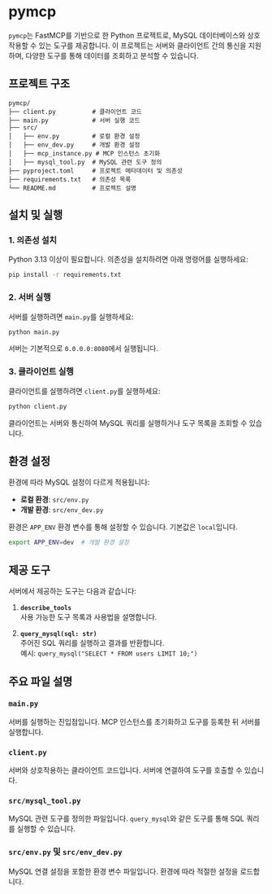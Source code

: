 # pymcp

`pymcp`는 FastMCP를 기반으로 한 Python 프로젝트로, MySQL 데이터베이스와 상호작용할 수 있는 도구를 제공합니다. 이 프로젝트는 서버와 클라이언트 간의 통신을 지원하며, 다양한 도구를 통해 데이터를 조회하고 분석할 수 있습니다.

## 프로젝트 구조

```
pymcp/
├── client.py          # 클라이언트 코드
├── main.py            # 서버 실행 코드
├── src/
│   ├── env.py         # 로컬 환경 설정
│   ├── env_dev.py     # 개발 환경 설정
│   ├── mcp_instance.py # MCP 인스턴스 초기화
│   ├── mysql_tool.py  # MySQL 관련 도구 정의
├── pyproject.toml     # 프로젝트 메타데이터 및 의존성
├── requirements.txt   # 의존성 목록
└── README.md          # 프로젝트 설명
```

## 설치 및 실행

### 1. 의존성 설치

Python 3.13 이상이 필요합니다. 의존성을 설치하려면 아래 명령어를 실행하세요:

```bash
pip install -r requirements.txt
```

### 2. 서버 실행

서버를 실행하려면 `main.py`를 실행하세요:

```bash
python main.py
```

서버는 기본적으로 `0.0.0.0:8080`에서 실행됩니다.

### 3. 클라이언트 실행

클라이언트를 실행하려면 `client.py`를 실행하세요:

```bash
python client.py
```

클라이언트는 서버와 통신하여 MySQL 쿼리를 실행하거나 도구 목록을 조회할 수 있습니다.

## 환경 설정

환경에 따라 MySQL 설정이 다르게 적용됩니다:

- **로컬 환경**: `src/env.py`
- **개발 환경**: `src/env_dev.py`

환경은 `APP_ENV` 환경 변수를 통해 설정할 수 있습니다. 기본값은 `local`입니다.

```bash
export APP_ENV=dev  # 개발 환경 설정
```

## 제공 도구

서버에서 제공하는 도구는 다음과 같습니다:

1. **`describe_tools`**  
   사용 가능한 도구 목록과 사용법을 설명합니다.

2. **`query_mysql(sql: str)`**  
   주어진 SQL 쿼리를 실행하고 결과를 반환합니다.  
   예시: `query_mysql("SELECT * FROM users LIMIT 10;")`

## 주요 파일 설명

### `main.py`

서버를 실행하는 진입점입니다. MCP 인스턴스를 초기화하고 도구를 등록한 뒤 서버를 실행합니다.

### `client.py`

서버와 상호작용하는 클라이언트 코드입니다. 서버에 연결하여 도구를 호출할 수 있습니다.

### `src/mysql_tool.py`

MySQL 관련 도구를 정의한 파일입니다. `query_mysql`와 같은 도구를 통해 SQL 쿼리를 실행할 수 있습니다.

### `src/env.py` 및 `src/env_dev.py`

MySQL 연결 설정을 포함한 환경 변수 파일입니다. 환경에 따라 적절한 설정을 로드합니다.
